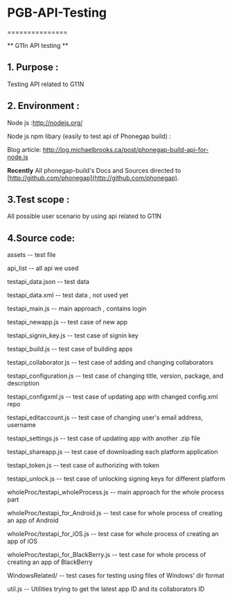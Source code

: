 # PGB-API-Testing #
===============

** G11n API testing **

## 1. Purpose : ##
Testing API related to G11N

## 2. Environment : ##
Node js :http://nodejs.org/

Node js npm libary (easily to test api of Phonegap build) :


Blog article: http://log.michaelbrooks.ca/post/phonegap-build-api-for-node.js

**Recently** All phonegap-build's Docs and Sources directed to [http://github.com/phonegap](http://github.com/phonegap).

## 3.Test scope :
All possible user scenario by using api related to G11N

## 4.Source code: ##
assets	-- test file

api_list	-- all api we used

testapi_data.json	-- test data

testapi_data.xml -- test data , not used yet

testapi_main.js	-- main approach , contains login

testapi_newapp.js	-- test case of new app

testapi_signin_key.js -- test case of signin key

testapi_build.js -- test case of building apps

testapi_collaborator.js -- test case of adding and changing collaborators

testapi_configuration.js -- test case of changing title, version, package, and description

testapi_configxml.js -- test case of updating app with changed config.xml repo

testapi_editaccount.js -- test case of changing user's email address, username

testapi_settings.js -- test case of updating app with another .zip file

testapi_shareapp.js -- test case of downloading each platform application

testapi_token.js -- test case of authorizing with token

testapi_unlock.js -- test case of unlocking signing keys for different platform

wholeProc/testapi_wholeProcess.js -- main approach for the whole process part

wholeProc/testapi_for_Android.js -- test case for whole process of creating an app of Android

wholeProc/testapi_for_iOS.js -- test case for whole process of creating an app of iOS

wholeProc/testapi_for_BlackBerry.js -- test case for whole process of creating an app of BlackBerry

WindowsRelated/  -- test cases for testing using files of Windows' dir format 

util.js -- Utilities trying to get the latest app ID and its collaborators ID
